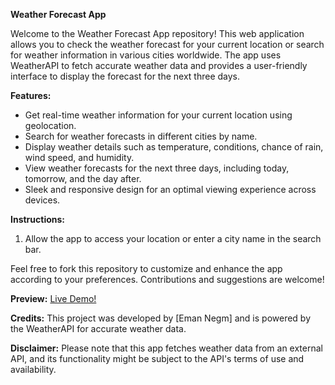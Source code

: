 **Weather Forecast App**

Welcome to the Weather Forecast App repository! This web application allows you to check the weather forecast for your current location or search for weather information in various cities worldwide. The app uses WeatherAPI to fetch accurate weather data and provides a user-friendly interface to display the forecast for the next three days.

**Features:**

- Get real-time weather information for your current location using geolocation.
- Search for weather forecasts in different cities by name.
- Display weather details such as temperature, conditions, chance of rain, wind speed, and humidity.
- View weather forecasts for the next three days, including today, tomorrow, and the day after.
- Sleek and responsive design for an optimal viewing experience across devices.

**Instructions:**

1. Allow the app to access your location or enter a city name in the search bar.

Feel free to fork this repository to customize and enhance the app according to your preferences. Contributions and suggestions are welcome!

**Preview:**
[Live Demo!](https://eman289.github.io/weather-app/)

**Credits:**
This project was developed by [Eman Negm] and is powered by the WeatherAPI for accurate weather data.

**Disclaimer:**
Please note that this app fetches weather data from an external API, and its functionality might be subject to the API's terms of use and availability.
